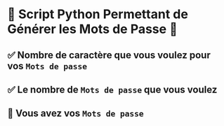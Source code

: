 
#  :round_pushpin: Script Python Permettant de Générer les Mots de Passe :snake:

## :white_check_mark: Nombre de caractère que vous voulez pour vos ` Mots de passe `



## :white_check_mark: Le nombre de ` Mots de passe ` que vous voulez



## :tada: Vous avez vos ` Mots de passe `
